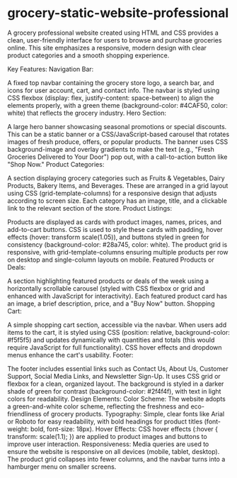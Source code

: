 # grocery-static-website-professional

A grocery professional website created using HTML and CSS provides a clean, user-friendly interface for users to browse and purchase groceries online. This site emphasizes a responsive, modern design with clear product categories and a smooth shopping experience.

Key Features:
Navigation Bar:

A fixed top navbar containing the grocery store logo, a search bar, and icons for user account, cart, and contact info.
The navbar is styled using CSS flexbox (display: flex, justify-content: space-between) to align the elements properly, with a green theme (background-color: #4CAF50, color: white) that reflects the grocery industry.
Hero Section:

A large hero banner showcasing seasonal promotions or special discounts. This can be a static banner or a CSS/JavaScript-based carousel that rotates images of fresh produce, offers, or popular products.
The banner uses CSS background-image and overlay gradients to make the text (e.g., "Fresh Groceries Delivered to Your Door") pop out, with a call-to-action button like "Shop Now."
Product Categories:

A section displaying grocery categories such as Fruits & Vegetables, Dairy Products, Bakery Items, and Beverages. These are arranged in a grid layout using CSS (grid-template-columns) for a responsive design that adjusts according to screen size.
Each category has an image, title, and a clickable link to the relevant section of the store.
Product Listings:

Products are displayed as cards with product images, names, prices, and add-to-cart buttons.
CSS is used to style these cards with padding, hover effects (hover: transform scale(1.05)), and buttons styled in green for consistency (background-color: #28a745, color: white).
The product grid is responsive, with grid-template-columns ensuring multiple products per row on desktop and single-column layouts on mobile.
Featured Products or Deals:

A section highlighting featured products or deals of the week using a horizontally scrollable carousel (styled with CSS flexbox or grid and enhanced with JavaScript for interactivity).
Each featured product card has an image, a brief description, price, and a "Buy Now" button.
Shopping Cart:

A simple shopping cart section, accessible via the navbar. When users add items to the cart, it is styled using CSS (position: relative, background-color: #f5f5f5) and updates dynamically with quantities and totals (this would require JavaScript for full functionality).
CSS hover effects and dropdown menus enhance the cart's usability.
Footer:

The footer includes essential links such as Contact Us, About Us, Customer Support, Social Media Links, and Newsletter Sign-Up. It uses CSS grid or flexbox for a clean, organized layout.
The background is styled in a darker shade of green for contrast (background-color: #2f4f4f), with text in light colors for readability.
Design Elements:
Color Scheme: The website adopts a green-and-white color scheme, reflecting the freshness and eco-friendliness of grocery products.
Typography: Simple, clear fonts like Arial or Roboto for easy readability, with bold headings for product titles (font-weight: bold, font-size: 18px).
Hover Effects: CSS hover effects (:hover { transform: scale(1.1); }) are applied to product images and buttons to improve user interaction.
Responsiveness: Media queries are used to ensure the website is responsive on all devices (mobile, tablet, desktop). The product grid collapses into fewer columns, and the navbar turns into a hamburger menu on smaller screens.
